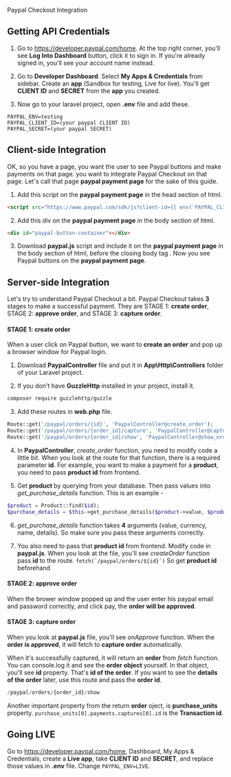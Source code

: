 Paypal Checkout Integration

## Getting API Credentials

1. Go to https://developer.paypal.com/home. At the top right corner, you'll see __Log Into Dashboard__ button, click it to sign in. If you're already signed in, you'll see your account name instead.

2. Go to __Developer Dashboard__. Select __My Apps & Credentials__ from sidebar. Create an __app__ (Sandbox for testing, Live for live). You'll get __CLIENT ID__ and __SECRET__ from the __app__ you created.

3. Now go to your laravel project, open __.env__ file and add these.
```
PAYPAL_ENV=testing
PAYPAL_CLIENT_ID=(your paypal CLIENT ID)
PAYPAL_SECRET=(your paypal SECRET)
```

## Client-side Integration

OK, so you have a page, you want the user to see Paypal buttons and make payments on that page. you want to integrate Paypal Checkout on that page. Let's call that page __paypal payment page__ for the sake of this guide.

1. Add this script on the __paypal payment page__ in the head section of html.
```html
<script src="https://www.paypal.com/sdk/js?client-id={{ env('PAYPAL_CLIENT_ID') }}"></script>
```

2. Add this div on the __paypal payment page__ in the body section of html.
```html
<div id="paypal-button-container"></div>
```

3. Download __paypal.js__ script and include it on the __paypal payment page__ in the body section of html, before the closing body tag _</body>_. Now you see Paypal buttons on the __paypal payment page__. 

## Server-side Integration

Let's try to understand Paypal Checkout a bit. Paypal Checkout takes __3__ stages to make a successful payment. They are STAGE 1: __create order__, STAGE 2: __approve order__, and STAGE 3: __capture order__.

#### STAGE 1: create order

When a user click on Paypal button, we want to __create an order__ and pop up a browser window for Paypal login.

1. Download __PaypalController__ file and put it in __App\Http\Controllers__ folder of your Laravel project.

2. If you don't have __GuzzleHttp__ installed in your project, install it.
```sh
composer require guzzlehttp/guzzle
```

3. Add these routes in __web.php__ file.
```php
Route::get('/paypal/orders/{id}', 'PaypalController@create_order');
Route::get('/paypal/orders/{order_id}/capture', 'PaypalController@capture_order');
Route::get('/paypal/orders/{order_id}/show', 'PaypalController@show_order');
```

4. In __PaypalController__, _create_order_ function, you need to modify code a little bit. When you look at the route for that function, there is a required parameter __id__. For example, you want to make a payment for a __product__, you need to pass __product id__ from frontend.

5. Get __product__ by querying from your database. Then pass values into _get_purchase_details_ function. This is an example -
```php
$product = Product::find($id);
$purchase_details = $this->get_purchase_details($product->value, $product->currency, $product->name, $product->details);
```

6. _get_purchase_details_ function takes __4__ arguments (value, currency, name, details). So make sure you pass these arguments correctly.

7. You also need to pass that __product id__ from frontend. Modify code in __paypal.js__. When you look at the file, you'll see _createOrder_ function pass __id__ to the route. ```fetch(`/paypal/orders/${id}`)``` So get __product id__ beforehand

#### STAGE 2: approve order

When the brower window popped up and the user enter his paypal email and password correctly, and click pay, the __order will be approved__.

#### STAGE 3: capture order

When you look at __paypal.js__ file, you'll see _onApprove_ function. When the __order is approved__, it will fetch to __capture order__ automatically. 

When it's successfully captured, it will return an __order__ from _fetch_ function. You can console.log it and see the __order object__ yourself. In that object, you'll see __id__ property. That's __id of the order__. If you want to see the __details of the order__ later, use this route and pass the __order id__.
```php
/paypal/orders/{order_id}/show
````

Another important property from the return __order__ oject, is __purchase_units__ property. ```purchase_units[0].payments.captures[0].id``` is the __Transaction id__. 

## Going LIVE
Go to https://developer.paypal.com/home, Dashboard, My Apps & Credentials, create a __Live app__, take __CLIENT ID__ and __SECRET__, and replace those values in __.env__ file. Change ```PAYPAL_ENV=LIVE```.

